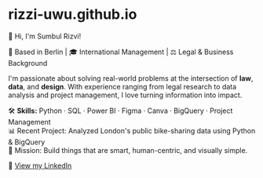 # rizzi-uwu.github.io

👋 Hi, I'm Sumbul Rizvi!

📍 Based in Berlin | 🎓 International Management | ⚖️ Legal & Business Background

I'm passionate about solving real-world problems at the intersection of **law**, **data**, and **design**. 
With experience ranging from legal research to data analysis and project management, 
I love turning information into impact.

🛠️ **Skills:** Python · SQL · Power BI · Figma · Canva · BigQuery · Project Management  
📊 Recent Project: Analyzed London's public bike-sharing data using Python & BigQuery  
🎯 Mission: Build things that are smart, human-centric, and visually simple.

🔗 [View my LinkedIn](https://linkedin.com/in/sumbul-rizvi-iugermany)  
